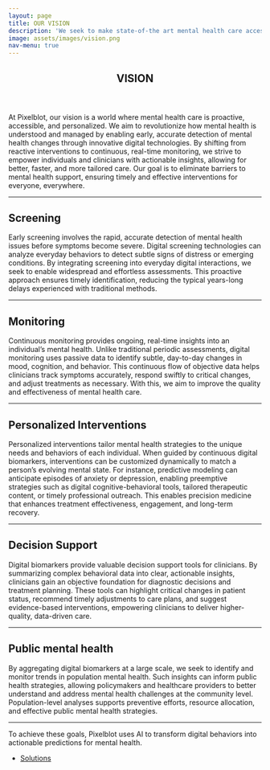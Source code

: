 ```yaml
---
layout: page
title: OUR VISION
description: 'We seek to make state-of-the art mental health care accessible to everyone, everywhere, all at once'
image: assets/images/vision.png
nav-menu: true
---
```


<!-- Main -->
<div id="main" class="alt">

<!-- One -->
<section id="one">
	<div class="inner">
		<header class="major">
			<h1>VISION</h1>
		</header>

<!-- Content -->
<p>At Pixelblot, our vision is a world where mental health care is proactive, accessible, and personalized. We aim to revolutionize how mental health is understood and managed by enabling early, accurate detection of mental health changes through innovative digital technologies. By shifting from reactive interventions to continuous, real-time monitoring, we strive to empower individuals and clinicians with actionable insights, allowing for better, faster, and more tailored care. Our goal is to eliminate barriers to mental health support, ensuring timely and effective interventions for everyone, everywhere.</p>

<hr class="major" />

<h2 id="content">Screening</h2>
<p>Early screening involves the rapid, accurate detection of mental health issues before symptoms become severe. Digital screening technologies can analyze everyday behaviors to detect subtle signs of distress or emerging conditions. By integrating screening into everyday digital interactions, we seek to enable widespread and effortless assessments. This proactive approach ensures timely identification, reducing the typical years-long delays experienced with traditional methods.</p>

<hr class="major" />

<h2 id="content">Monitoring</h2>
<p>Continuous monitoring provides ongoing, real-time insights into an individual’s mental health. Unlike traditional periodic assessments, digital monitoring uses passive data to identify subtle, day-to-day changes in mood, cognition, and behavior. This continuous flow of objective data helps clinicians track symptoms accurately, respond swiftly to critical changes, and adjust treatments as necessary. With this, we aim to improve the quality and effectiveness of mental health care.</p>

<hr class="major" />

<h2 id="content">Personalized Interventions</h2>
<p>Personalized interventions tailor mental health strategies to the unique needs and behaviors of each individual. When guided by continuous digital biomarkers, interventions can be customized dynamically to match a person’s evolving mental state. For instance, predictive modeling can anticipate episodes of anxiety or depression, enabling preemptive strategies such as digital cognitive-behavioral tools, tailored therapeutic content, or timely professional outreach. This enables precision medicine that enhances treatment effectiveness, engagement, and long-term recovery.</p>

<hr class="major" />

<h2 id="content">Decision Support</h2>
<p>Digital biomarkers provide valuable decision support tools for clinicians. By summarizing complex behavioral data into clear, actionable insights, clinicians gain an objective foundation for diagnostic decisions and treatment planning. These tools can highlight critical changes in patient status, recommend timely adjustments to care plans, and suggest evidence-based interventions, empowering clinicians to deliver higher-quality, data-driven care.</p>

<hr class="major" />

<h2 id="content">Public mental health</h2>
<p>By aggregating digital biomarkers at a large scale, we seek to identify and monitor trends in population mental health. Such insights can inform public health strategies, allowing policymakers and healthcare providers to better understand and address mental health challenges at the community level. Population-level analyses supports preventive efforts, resource allocation, and effective public mental health strategies.</p>

<hr class="major" />
<p> To achieve these goals, Pixelblot uses AI to transform digital behaviors into actionable predictions for mental health.</p>
<ul class="actions">
	<li><a href="3_technology.html" class="button">Solutions</a></li>
</ul>

</div>
